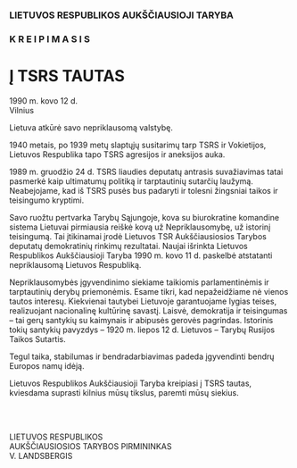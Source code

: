 ### LIETUVOS RESPUBLIKOS AUKŠČIAUSIOJI TARYBA

### K R E I P I M A S I S

# Į TSRS TAUTAS

1990 m. kovo 12 d.  
Vilnius

Lietuva atkūrė savo nepriklausomą valstybę.

1940 metais, po 1939 metų slaptųjų susitarimų tarp TSRS ir Vokietijos, Lietuvos Respublika tapo TSRS agresijos ir aneksijos auka.

1989 m. gruodžio 24 d. TSRS liaudies deputatų antrasis suvažiavimas tatai pasmerkė kaip ultimatumų politiką ir tarptautinių sutarčių laužymą. Neabejojame, kad iš TSRS pusės bus padaryti ir tolesni žingsniai taikos ir teisingumo kryptimi.

Savo ruožtu pertvarka Tarybų Sąjungoje, kova su biurokratine komandine sistema Lietuvai pirmiausia reiškė kovą už Nepriklausomybę, už istorinį teisingumą. Tai įtikinamai įrodė Lietuvos TSR Aukščiausiosios Tarybos deputatų demokratinių rinkimų rezultatai. Naujai išrinkta Lietuvos Respublikos Aukščiausioji Taryba 1990 m. kovo 11 d. paskelbė atstatanti nepriklausomą Lietuvos Respubliką.

Nepriklausomybės įgyvendinimo siekiame taikiomis parlamentinėmis ir tarptautinių derybų priemonėmis. Esame tikri, kad nepažeidžiame nė vienos tautos interesų. Kiekvienai tautybei Lietuvoje garantuojame lygias teises, realizuojant nacionalinę kultūrinę savastį. Laisvė, demokratija ir teisingumas – tai gerų santykių su kaimynais ir abipusės gerovės pagrindas. Istorinis tokių santykių pavyzdys – 1920 m. liepos 12 d. Lietuvos – Tarybų Rusijos Taikos Sutartis.

Tegul taika, stabilumas ir bendradarbiavimas padeda įgyvendinti bendrų Europos namų idėją.

Lietuvos Respublikos Aukščiausioji Taryba kreipiasi į TSRS tautas, kviesdama suprasti kilnius mūsų tikslus, paremti mūsų siekius.

&nbsp;  
&nbsp;  

LIETUVOS RESPUBLIKOS  
AUKŠČIAUSIOSIOS TARYBOS PIRMININKAS  
V. LANDSBERGIS  
